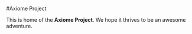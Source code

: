 #Axiome Project

This is home of the **Axiome Project**.
We hope it thrives to be an awesome adventure.